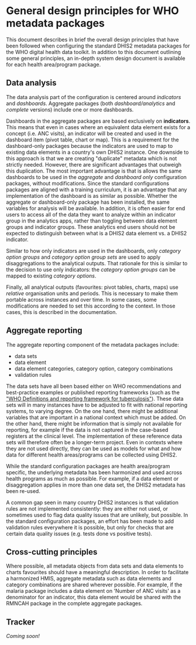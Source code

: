 # General design principles for WHO metadata packages

This document describes in brief the overall design principles that have been followed when configuring the standard DHIS2 metadata packages for the WHO digital health data toolkit. In addition to this document outlining some general principles, an in-depth system design document is available for each health area/program package.

## Data analysis

The data analysis part of the configuration is centered around *indicators* and *dashboards*. Aggregate packages (both *dashboard/analytics* and *complete* versions) include one or more dashboards.

Dashboards in the aggregate packages are based exclusively on **indicators**. This means that even in cases where an equivalent data element exists for a concept (i.e. ANC visits), an indicator will be created and used in the dashboard item (pivot table, chart or map). This is a requirement for the dashboard-only packages because the indicators are used to map to existing data elements in a country's own DHIS2 instance. One downside to this approach is that we are creating "duplicate" metadata which is not strictly needed. However, there are significant advantages that outweigh this duplication. The most important advantage is that is allows the same dashboards to be used in the *aggregate* and *dashboard only* configuration packages, without modifications. Since the standard configurations packages are aligned with a training curriculum, it is an advantage that any implementation of the dashboard is as similar as possible. Whether the aggregate or dashboard-only package has been installed, the same variables for analysis will be available. In addition, it is often easier for end users to access all of the data they want to analyze within an indicator group in the analytics apps, rather than toggling between data element groups and indicator groups. These analytics end users should not be expected to distinguish between what is a DHIS2 data element vs. a DHIS2 indicator.

Similar to how only indicators are used in the dashboards, only *category option groups* and *category option group sets* are used to apply disaggregations to the analytical outputs. That rationale for this is similar to the decision to use only indicators: the *category option groups* can be mapped to existing *category options*.

Finally, all analytical outputs (favourites: pivot tables, charts, maps) use *relative* organisation units and periods. This is necessary to make them portable across instances and over time. In some cases, some modifications are needed to set this according to the context. In those cases, this is described in the documentation.

## Aggregate reporting

The aggregate reporting component of the metadata packages include:

* data sets
* data element
* data element categories, category option, category combinations
* validation rules

The data sets have all been based either on WHO recommendations and best-practice examples or published reporting frameworks (such as the ["WHO  Definitions and reporting framework for tuberculosis"](http://www.who.int/tb/publications/definitions/en/)). These data sets will in many instances have to be adjusted to fit with national reporting systems, to varying degree. On the one hand, there might be additional variables that are important in a national context which must be added. On the other hand, there might be information that is simply not available for reporting, for example if the data is not captured in the case-based registers at the clinical level. The implementation of these reference data sets will therefore often be a longer-term project. Even in contexts where they are not used directly, they can be used as models for what and how data for different health areas/programs can be collected using DHIS2.

While the standard configuration packages are health area/program specific, the underlying metadata has been harmonized and used across health programs as much as possible. For example, if a data element or disaggregation applies in more than one data set, the DHIS2 metadata has been re-used.

A common gap seen in many country DHIS2 instances is that validation rules are not implemented consistently: they are either not used, or sometimes used to flag data quality issues that are unlikely, but possible. In the standard configuration packages, an effort has been made to add validation rules everywhere it is possible, but only for checks that are certain data quality issues (e.g. tests done vs positive tests).

## Cross-cutting principles

Where possible, all metadata objects from data sets and data elements to charts favourites should have a meaningful description. In order to facilitate a harmonized HMIS, aggregate metadata such as data elements and category combinations are shared wherever possible. For example, if the malaria package includes a data element on 'Number of ANC visits' as a denominator for an indicator, this data element would be shared with the RMNCAH package in the complete aggregate packages.

## Tracker

*Coming soon!*
